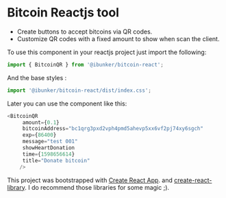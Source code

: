 # Bitcoin Reactjs tool
- Create buttons to accept bitcoins via QR codes.
- Customize QR codes with a fixed amount to show when scan the client.

To use this component in your reactjs project just import the following:

```js
import { BitcoinQR } from '@ibunker/bitcoin-react';
```

And the base styles :

```js
import '@ibunker/bitcoin-react/dist/index.css';
```

Later you can use the component like this:

```js
<BitcoinQR
     amount={0.1}
     bitcoinAddress="bc1qrg3pxd2vph4pmd5ahevp5xx6vf2pj74xy6sgch"
     exp={86400}
     message="test 001"
     showHeartDonation
     time={1598656614}
     title="Donate bitcoin"
    />
```


This project was bootstrapped with [Create React App](https://github.com/facebook/create-react-app).
and [create-react-library](https://www.npmjs.com/package/create-react-library). I do recommend those libraries for some magic ;).
